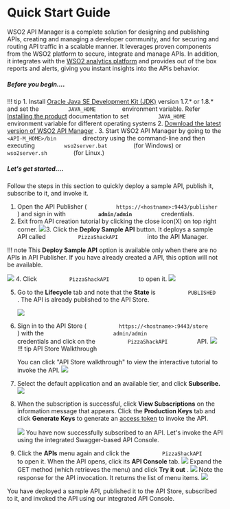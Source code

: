 # Quick Start Guide

WSO2 API Manager is a complete solution for designing and publishing APIs, creating and managing a developer community, and for securing and routing API traffic in a scalable manner. It leverages proven components from the WSO2 platform to secure, integrate and manage APIs. In addition, it integrates with the [WSO2 analytics platform](http://wso2.com/analytics) and provides out of the box reports and alerts, giving you instant insights into the APIs behavior.

##### Before you begin....

!!! tip
        1.  Install [Oracle Java SE Development Kit (JDK)](http://java.sun.com/javase/downloads/index.jsp) version 1.7.\* or 1.8.\* and set the `          JAVA_HOME         ` environment variable. Refer [Installing the product](https://docs.wso2.com/display/AM210/Installing+the+Product) documentation to set `          JAVA_HOME         ` environment variable for different operating systems
        2.  [Download the latest version of WSO2 API Manager](https://wso2.com/api-management/install/) .
        3.  Start WSO2 API Manager by going to the `          <API-M_HOME>/bin         ` directory using the command-line and then executing `          wso2server.bat         ` (for Windows) or `          wso2server.sh         ` (for Linux.)


##### Let's get started....

Follow the steps in this section to quickly deploy a sample API, publish it, subscribe to it, and invoke it.

1.  Open the API Publisher ( `          https://<hostname>:9443/publisher         ` ) and sign in with **`           admin/admin          `** credentials.
2.  Exit from API creation tutorial by clicking the close icon(X) on top right corner.
    ![](../assets/attachments/103328418/103328310.png)3.  Click the **Deploy Sample API** button. It deploys a sample API called `           PizzaShackAPI          ` into the API Manager.

!!! note
        This **Deploy Sample API** option is available only when there are no APIs in API Publisher. If you have already created a API, this option will not be available.

![](../assets/attachments/103328418/103328344.png)
4.  Click `           PizzaShackAPI          ` to open it.
    ![](../assets/attachments/103328418/103328343.png)

5.  Go to the **Lifecycle** tab and note that the **State** is `           PUBLISHED          ` . The API is already published to the API Store.

    ![](../assets/attachments/103328418/103328342.png)

6.  Sign in to the API Store ( `           https://<hostname>:9443/store          ` ) with the `                       admin/admin                     ` credentials and click on the `           PizzaShackAPI          ` API.
    ![](../assets/attachments/103328418/103328341.png)
    !!! tip
        API Store Walkthrough

    You can click "API Store walkthrough" to view the interactive tutorial to invoke the API.
    ![](../assets/attachments/103328418/103328300.png)


7.  Select the default application and an available tier, and click **Subscribe.**
    ![](../assets/attachments/103328418/103328340.png)
8.  When the subscription is successful, click **View Subscriptions** on the information message that appears. Click the **Production Keys** tab and click **Generate Keys** to generate an [access token](_Key_Concepts_) to invoke the API.

    ![](../assets/attachments/103328418/103328399.png)
    You have now successfully subscribed to an API. Let's invoke the API using the integrated Swagger-based API Console.

9.  Click the **APIs** menu again and click the `           PizzaShackAPI          ` to open it. When the API opens, click its **API Console** tab.
    ![](../assets/attachments/103328418/103328339.png)    Expand the GET method (which retrieves the menu) and click **Try it out** .
    ![](../assets/attachments/103328418/103328338.png)    Note the response for the API invocation. It returns the list of menu items.
    ![](../assets/attachments/103328418/103328337.png)

You have deployed a sample API, published it to the API Store, subscribed to it, and invoked the API using our integrated API Console.

